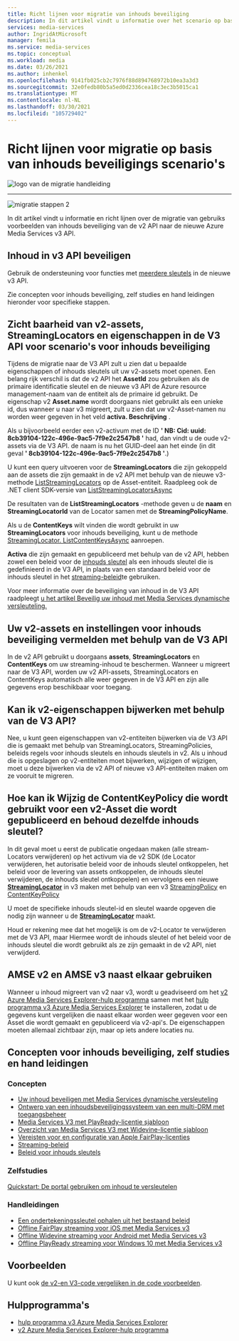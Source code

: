 ```yaml
---
title: Richt lijnen voor migratie van inhouds beveiliging
description: In dit artikel vindt u informatie over het scenario op basis van inhouds beveiliging die u helpt bij het migreren van Azure Media Services v2 naar v3.
services: media-services
author: IngridAtMicrosoft
manager: femila
ms.service: media-services
ms.topic: conceptual
ms.workload: media
ms.date: 03/26/2021
ms.author: inhenkel
ms.openlocfilehash: 9141fb025cb2c7976f88d894768972b10ea3a3d3
ms.sourcegitcommit: 32e0fedb80b5a5ed0d2336cea18c3ec3b5015ca1
ms.translationtype: MT
ms.contentlocale: nl-NL
ms.lasthandoff: 03/30/2021
ms.locfileid: "105729402"
---
```

# <a name="content-protection-scenario-based-migration-guidance"></a>Richt lijnen voor migratie op basis van inhouds beveiligings scenario's

![logo van de migratie handleiding](./media/migration-guide/azure-media-services-logo-migration-guide.svg)

<hr color="#5ea0ef" size="10">

![migratie stappen 2](./media/migration-guide/steps-4.svg)

In dit artikel vindt u informatie en richt lijnen over de migratie van gebruiks voorbeelden van inhouds beveiliging van de v2 API naar de nieuwe Azure Media Services v3 API.

## <a name="protect-content-in-v3-api"></a>Inhoud in v3 API beveiligen

Gebruik de ondersteuning voor functies met [meerdere sleutels](design-multi-drm-system-with-access-control.md) in de nieuwe v3 API.

Zie concepten voor inhouds beveiliging, zelf studies en hand leidingen hieronder voor specifieke stappen.

## <a name="visibility-of-v2-assets-streaminglocators-and-properties-in-the-v3-api-for-content-protection-scenarios"></a>Zicht baarheid van v2-assets, StreamingLocators en eigenschappen in de V3 API voor scenario's voor inhouds beveiliging

Tijdens de migratie naar de V3 API zult u zien dat u bepaalde eigenschappen of inhouds sleutels uit uw v2-assets moet openen. Een belang rijk verschil is dat de v2 API het **AssetId** zou gebruiken als de primaire identificatie sleutel en de nieuwe v3 API de Azure resource management-naam van de entiteit als de primaire id gebruikt.  De eigenschap v2 **Asset.name** wordt doorgaans niet gebruikt als een unieke id, dus wanneer u naar v3 migreert, zult u zien dat uw v2-Asset-namen nu worden weer gegeven in het veld **activa. Beschrijving** .

Als u bijvoorbeeld eerder een v2-activum met de ID **' NB: Cid: uuid: 8cb39104-122c-496e-9ac5-7f9e2c2547b8 '** had, dan vindt u de oude v2-assets via de V3 API. de naam is nu het GUID-deel aan het einde (in dit geval **' 8cb39104-122c-496e-9ac5-7f9e2c2547b8 '**.)

U kunt een query uitvoeren voor de **StreamingLocators** die zijn gekoppeld aan de assets die zijn gemaakt in de v2 API met behulp van de nieuwe v3-methode [ListStreamingLocators](https://docs.microsoft.com/rest/api/media/assets/liststreaminglocators) op de Asset-entiteit.  Raadpleeg ook de .NET client SDK-versie van [ListStreamingLocatorsAsync](https://docs.microsoft.com/dotnet/api/microsoft.azure.management.media.assetsoperationsextensions.liststreaminglocatorsasync?view=azure-dotnet&preserve-view=true)

De resultaten van de **ListStreamingLocators** -methode geven u de **naam** en **StreamingLocatorId** van de Locator samen met de **StreamingPolicyName**.

Als u de **ContentKeys** wilt vinden die wordt gebruikt in uw **StreamingLocators** voor inhouds beveiliging, kunt u de methode [StreamingLocator. ListContentKeysAsync](https://docs.microsoft.com/dotnet/api/microsoft.azure.management.media.streaminglocatorsoperationsextensions.listcontentkeysasync?view=azure-dotnet&preserve-view=true) aanroepen.  

**Activa** die zijn gemaakt en gepubliceerd met behulp van de v2 API, hebben zowel een beleid voor de [inhouds sleutel](https://docs.microsoft.com/azure/media-services/latest/content-key-policy-concept) als een inhouds sleutel die is gedefinieerd in de V3 API, in plaats van een standaard beleid voor de inhouds sleutel in het [streaming-beleid](https://docs.microsoft.com/azure/media-services/latest/streaming-policy-concept)te gebruiken.

Voor meer informatie over de beveiliging van inhoud in de V3 API raadpleegt [u het artikel Beveilig uw inhoud met Media Services dynamische versleuteling.](https://docs.microsoft.com/azure/media-services/latest/content-protection-overview)

## <a name="how-to-list-your-v2-assets-and-content-protection-settings-using-the-v3-api"></a>Uw v2-assets en instellingen voor inhouds beveiliging vermelden met behulp van de V3 API

In de v2 API gebruikt u doorgaans **assets**, **StreamingLocators** en **ContentKeys** om uw streaming-inhoud te beschermen.
Wanneer u migreert naar de V3 API, worden uw v2 API-assets, StreamingLocators en ContentKeys automatisch alle weer gegeven in de V3 API en zijn alle gegevens erop beschikbaar voor toegang.

## <a name="can-i-update-v2-properties-using-the-v3-api"></a>Kan ik v2-eigenschappen bijwerken met behulp van de V3 API?

Nee, u kunt geen eigenschappen van v2-entiteiten bijwerken via de V3 API die is gemaakt met behulp van StreamingLocators, StreamingPolicies, beleids regels voor inhouds sleutels en inhouds sleutels in v2.
Als u inhoud die is opgeslagen op v2-entiteiten moet bijwerken, wijzigen of wijzigen, moet u deze bijwerken via de v2 API of nieuwe v3 API-entiteiten maken om ze vooruit te migreren.

## <a name="how-do-i-change-the-contentkeypolicy-used-for-a-v2-asset-that-is-published-and-keep-the-same-content-key"></a>Hoe kan ik Wijzig de ContentKeyPolicy die wordt gebruikt voor een v2-Asset die wordt gepubliceerd en behoud dezelfde inhouds sleutel?

In dit geval moet u eerst de publicatie ongedaan maken (alle stream-Locators verwijderen) op het activum via de v2 SDK (de Locator verwijderen, het autorisatie beleid voor de inhouds sleutel ontkoppelen, het beleid voor de levering van assets ontkoppelen, de inhouds sleutel verwijderen, de inhouds sleutel ontkoppelen) en vervolgens een nieuwe **[StreamingLocator](https://docs.microsoft.com/azure/media-services/latest/streaming-locators-concept)** in v3 maken met behulp van een v3 [StreamingPolicy](https://docs.microsoft.com/azure/media-services/latest/streaming-policy-concept) en [ContentKeyPolicy](https://docs.microsoft.com/azure/media-services/latest/content-key-policy-concept)

U moet de specifieke inhouds sleutel-id en sleutel waarde opgeven die nodig zijn wanneer u de **[StreamingLocator](https://docs.microsoft.com/azure/media-services/latest/streaming-locators-concept)** maakt.

Houd er rekening mee dat het mogelijk is om de v2-Locator te verwijderen met de V3 API, maar Hiermee wordt de inhouds sleutel of het beleid voor de inhouds sleutel die wordt gebruikt als ze zijn gemaakt in de v2 API, niet verwijderd.  

## <a name="using-amse-v2-and-amse-v3-side-by-side"></a>AMSE v2 en AMSE v3 naast elkaar gebruiken

Wanneer u inhoud migreert van v2 naar v3, wordt u geadviseerd om het [v2 Azure Media Services Explorer-hulp programma](https://github.com/Azure/Azure-Media-Services-Explorer/releases/tag/v4.3.15.0) samen met het [hulp programma v3 Azure Media Services Explorer](https://github.com/Azure/Azure-Media-Services-Explorer) te installeren, zodat u de gegevens kunt vergelijken die naast elkaar worden weer gegeven voor een Asset die wordt gemaakt en gepubliceerd via v2-api's. De eigenschappen moeten allemaal zichtbaar zijn, maar op iets andere locaties nu.  


## <a name="content-protection-concepts-tutorials-and-how-to-guides"></a>Concepten voor inhouds beveiliging, zelf studies en hand leidingen

### <a name="concepts"></a>Concepten

- [Uw inhoud beveiligen met Media Services dynamische versleuteling](content-protection-overview.md)
- [Ontwerp van een inhoudsbeveiligingssysteem van een multi-DRM met toegangsbeheer](design-multi-drm-system-with-access-control.md)
- [Media Services V3 met PlayReady-licentie sjabloon](playready-license-template-overview.md)
- [Overzicht van Media Services V3 met Widevine-licentie sjabloon](widevine-license-template-overview.md)
- [Vereisten voor en configuratie van Apple FairPlay-licenties](fairplay-license-overview.md)
- [Streaming-beleid](streaming-policy-concept.md)
- [Beleid voor inhouds sleutels](content-key-policy-concept.md)

### <a name="tutorials"></a>Zelfstudies

[Quickstart: De portal gebruiken om inhoud te versleutelen](encrypt-content-quickstart.md)

### <a name="how-to-guides"></a>Handleidingen

- [Een ondertekeningssleutel ophalen uit het bestaand beleid](get-content-key-policy-dotnet-howto.md)
- [Offline FairPlay streaming voor iOS met Media Services v3](offline-fairplay-for-ios.md)
- [Offline Widevine streaming voor Android met Media Services v3](offline-widevine-for-android.md)
- [Offline PlayReady streaming voor Windows 10 met Media Services v3](offline-plaready-streaming-for-windows-10.md)

## <a name="samples"></a>Voorbeelden

U kunt ook [de v2-en V3-code vergelijken in de code voorbeelden](migrate-v-2-v-3-migration-samples.md).

## <a name="tools"></a>Hulpprogramma's

- [hulp programma v3 Azure Media Services Explorer](https://github.com/Azure/Azure-Media-Services-Explorer)
- [v2 Azure Media Services Explorer-hulp programma](https://github.com/Azure/Azure-Media-Services-Explorer/releases/tag/v4.3.15.0)
